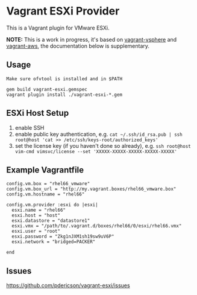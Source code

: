 # Vagrant ESXi Provider

This is a Vagrant plugin for VMware ESXi.

**NOTE:** This is a work in progress, it's based on [vagrant-vsphere](https://github.com/nsidc/vagrant-vsphere) and [vagrant-aws](https://github.com/mitchellh/vagrant-aws), the documentation below is supplementary.

## Usage

    Make sure ofvtool is installed and in $PATH

    gem build vagrant-esxi.gemspec
    vagrant plugin install ./vagrant-esxi-*.gem

## ESXi Host Setup

1. enable SSH
2. enable public key authentication, e.g. `cat ~/.ssh/id_rsa.pub | ssh root@host 'cat >> /etc/ssh/keys-root/authorized_keys'`
3. set the license key (if you haven't done so already), e.g. `ssh root@host vim-cmd vimsvc/license --set 'XXXXX-XXXXX-XXXXX-XXXXX-XXXXX'`

## Example Vagrantfile

    config.vm.box = "rhel66_vmware"
    config.vm.box_url = "http://my.vagrant.boxes/rhel66_vmware.box"
    config.vm.hostname = "rhel66"

    config.vm.provider :esxi do |esxi|
      esxi.name = "rhel66"
      esxi.host = "host"
      esxi.datastore = "datastore1"
      esxi.vmx = "/path/to/.vagrant.d/boxes/rhel66/0/esxi/rhel66.vmx"
      esxi.user = "root"
      esxi.password = "Zkg1nJXM1sh19sw9uV6P"
      esxi.network = "bridged=PACKER"

    end

## Issues

https://github.com/pdericson/vagrant-esxi/issues

